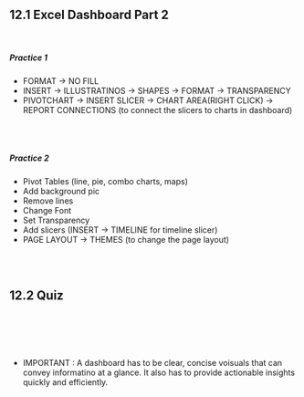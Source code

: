## 12.1 Excel Dashboard Part 2
<br/>

##### Practice 1
- FORMAT -> NO FILL
- INSERT -> ILLUSTRATINOS -> SHAPES -> FORMAT -> TRANSPARENCY
- PIVOTCHART -> INSERT SLICER -> CHART AREA(RIGHT CLICK) -> REPORT CONNECTIONS (to connect the slicers to charts in dashboard)

<br/><br/>

##### Practice 2
- Pivot Tables (line, pie, combo charts, maps)
- Add background pic
- Remove lines
- Change Font
- Set Transparency
- Add slicers (INSERT -> TIMELINE for timeline slicer)
- PAGE LAYOUT -> THEMES (to change the page layout)

<br/><br/>

## 12.2 Quiz
<br/>

<br/><br/>

* IMPORTANT : A dashboard has to be clear, concise voisuals that can convey informatino at a glance. It also has to provide  actionable insights quickly and efficiently.